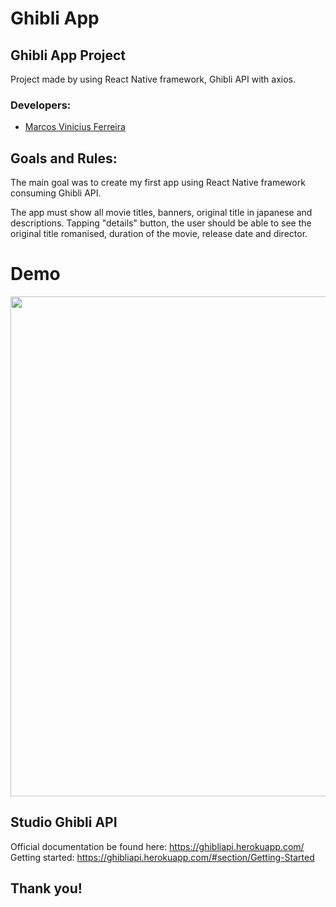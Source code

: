 # Ghibli App

## Ghibli App Project
Project made by using React Native framework, Ghibli API with axios. 

### Developers: 
* [Marcos Vinicius Ferreira](https://github.com/marcosnaofazisso) 

## Goals and Rules:
The main goal was to create my first app using React Native framework consuming Ghibli API. 

The app must show all movie titles, banners, original title in japanese and descriptions. Tapping "details" button, the user should be able to see the original title romanised, duration of the movie, release date and director.  

# Demo
<img src="/demo/screen-recorded.gif" height="800">

## Studio Ghibli API
Official documentation be found here: https://ghibliapi.herokuapp.com/ <br>Getting started: https://ghibliapi.herokuapp.com/#section/Getting-Started

## Thank you!
